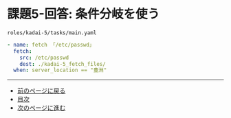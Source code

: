# 課題5-回答: 条件分岐を使う

`roles/kadai-5/tasks/main.yaml`

```yaml
- name: fetch 「/etc/passwd」
  fetch:
    src: /etc/passwd
    dest: ./kadai-5_fetch_files/
  when: server_location == "豊洲"
```

---

- [前のページに戻る](step10.md)
- [目次](README.md)
- [次のページに進む](step11.md)

